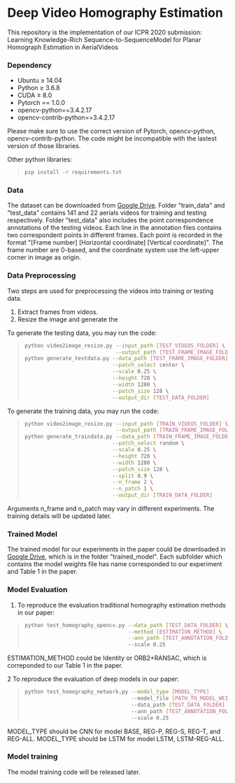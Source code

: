 # Deep Video Homography Estimation
This repository is the implementation of our ICPR 2020 submission:
Learning Knowledge-Rich Sequence-to-SequenceModel for Planar Homograph Estimation in AerialVideos

### <a name="dependency"></a> Dependency
* Ubuntu ≥ 14.04
* Python ≥ 3.6.8
* CUDA ≥ 8.0
* Pytorch == 1.0.0
* opencv-python==3.4.2.17
* opencv-contrib-python==3.4.2.17

Please make sure to use the correct version of Pytorch, opencv-python, opencv-contrib-python. The code might be 
incompatible with the lastest version of those libraries. 

Other python libraries:
> ```bash
> pip install -r requirements.txt
> ```

### <a name="data"></a> Data
The dataset can be downloaded from [Google Drive](https://drive.google.com/drive/folders/1e6oG_4b4HbBA-rNfMknxShBR1ITVrckh?usp=sharing). 
Folder "train_data" and "test_data" contains 141 and 22 aerials videos for training and testing respectively. Folder "test_data"
also includes the point correspondence annotations of the testing videos. Each line in the annotation files contains two 
correspondent points in different frames. Each point is recorded in the format "[Frame number] [Horizontal coordinate] [Vertical coordinate]". 
The frame number are 0-based, and the coordinate system use the left-upper corner in image as origin. 

### <a name="data_preprocessing"></a> Data Preprocessing
Two steps are used for preprocessing the videos into training or testing data. 
1. Extract frames from videos. 
2. Resize the image and generate the 

To generate the testing data, you may run the code:
> ```bash
> python video2image_resize.py --input_path [TEST_VIDEOS_FOLDER] \
>                              --output_path [TEST_FRAME_IMAGE_FOLDER]
> python generate_testdata.py --data_path [TEST_FRAME_IMAGE_FOLDER] \
>                             --patch_select center \
>                             --scale 0.25 \
>                             --height 720 \
>                             --width 1280 \
>                             --patch_size 128 \
>                             --output_dir [TEST_DATA_FOLDER] 
> ```

To generate the training data, you may run the code:
> ```bash
> python video2image_resize.py --input_path [TRAIN_VIDEOS_FOLDER] \
>                              --output_path [TRAIN_FRAME_IMAGE_FOLDER]
> python generate_traindata.py --data_path [TRAIN_FRAME_IMAGE_FOLDER] \
>                             --patch_select random \
>                             --scale 0.25 \
>                             --height 720 \
>                             --width 1280 \
>                             --patch_size 128 \
>                             --split 0.9 \
>                             --n_frame 2 \
>                             --n_patch 1 \
>                             --output_dir [TRAIN_DATA_FOLDER] 
> ```
Arguments n_frame and n_patch may vary in different experiments. The training details will 
be updated later. 


### <a name="trained_model"></a> Trained Model
The trained model for our experiments in the paper could be downloaded in [Google Drive](https://drive.google.com/drive/folders/1e6oG_4b4HbBA-rNfMknxShBR1ITVrckh?usp=sharing),
which is in the folder "trained_model". Each subfolder which contains the model weights file has name corresponded to our experiment and Table 1 in the paper.
 

### <a name="model_evaluation"></a> Model Evaluation
1. To reproduce the evaluation traditional homography estimation methods in our paper:
> ```bash
> python test_homography_opencv.py --data_path [TEST_DATA_FOLDER] \
>                                  --method [ESTIMATION_METHOD] \
>                                  --ann_path [TEST_ANNOTATION_FOLDER] 
>                                  --scale 0.25
> ```
ESTIMATION_METHOD could be Identity or ORB2+RANSAC, which is correponded to our Table 1 in the paper.  

2 To reproduce the evaluation of deep models in our paper:
> ```bash
> python test_homography_network.py --model_type [MODEL_TYPE] 
>                                   --model_file [PATH_TO_MODEL_WEIGHTS]
>                                   --data_path [TEST_DATA_FOLDER] 
>                                   --ann_path [TEST_ANNOTATION_FOLDER]  
>                                   --scale 0.25
> ```
MODEL_TYPE should be CNN for model BASE, REG-P, REG-S, REG-T, and REG-ALL. MODEL_TYPE should be LSTM for model LSTM, LSTM-REG-ALL. 


### <a name="model_training"></a> Model training
The model training code will be released later. 
